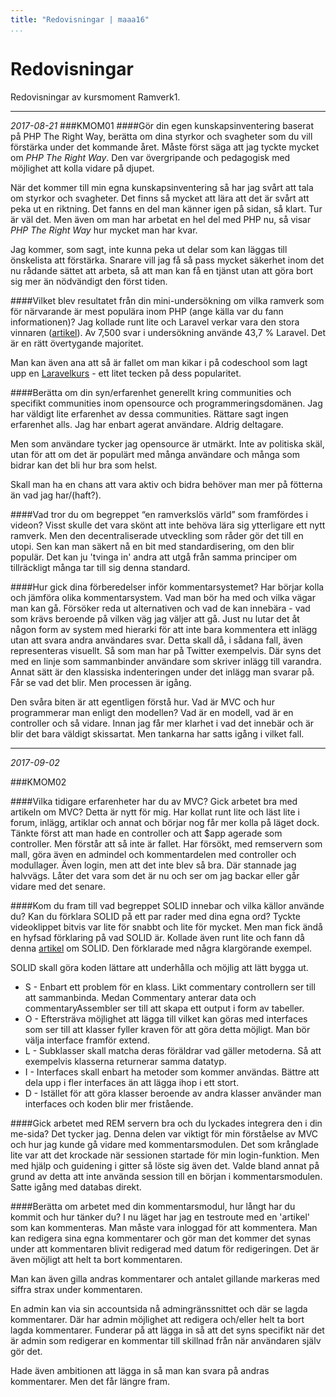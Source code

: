 ```yaml
---
title: "Redovisningar | maaa16"
...
```

Redovisningar
=========================

Redovisningar av kursmoment Ramverk1.

---

*2017-08-21*
###KMOM01
####Gör din egen kunskapsinventering baserat på PHP The Right Way, berätta om dina styrkor och svagheter som du vill förstärka under det kommande året.
Måste först säga att jag tyckte mycket om *PHP The Right Way*. Den var övergripande och pedagogisk med möjlighet att kolla vidare på djupet.

När det kommer till min egna kunskapsinventering så har jag svårt att tala om styrkor och svagheter. Det finns så mycket att lära att det är svårt att peka ut en riktning. Det fanns en del man känner igen på sidan, så klart. Tur är väl det. Men även om man har arbetat en hel del med PHP nu, så visar *PHP The Right Way* hur mycket man har kvar.

Jag kommer, som sagt, inte kunna peka ut delar som kan läggas till önskelista att förstärka. Snarare vill jag få så pass mycket säkerhet inom det nu rådande sättet att arbeta, så att man kan få en tjänst utan att göra bort sig mer än nödvändigt den först tiden.

####Vilket blev resultatet från din mini-undersökning om vilka ramverk som för närvarande är mest populära inom PHP (ange källa var du fann informationen)?
Jag kollade runt lite och Laravel verkar vara den stora vinnaren ([artikel](https://coderseye.com/best-php-frameworks-for-web-developers/)). Av 7,500 svar i undersökning använde 43,7 % Laravel. Det är en rätt övertygande majoritet.

Man kan även ana att så är fallet om man kikar i på codeschool som lagt upp en [Laravelkurs](https://www.codeschool.com/courses/try-laravel) - ett litet tecken på dess popularitet.

####Berätta om din syn/erfarenhet generellt kring communities och specifikt communities inom opensource och programmeringsdomänen.
Jag har väldigt lite erfarenhet av dessa communities. Rättare sagt ingen erfarenhet alls. Jag har enbart agerat användare. Aldrig deltagare.

Men som användare tycker jag opensource är utmärkt. Inte av politiska skäl, utan för att om det är populärt med många användare och många som bidrar kan det bli hur bra som helst.

Skall man ha en chans att vara aktiv och bidra behöver man mer på fötterna än vad jag har/(haft?).

####Vad tror du om begreppet “en ramverkslös värld” som framfördes i videon?
Visst skulle det vara skönt att inte behöva lära sig ytterligare ett nytt ramverk. Men den decentraliserade utveckling som råder gör det till en utopi. Sen kan man säkert nå en bit med standardisering, om den blir populär. Det kan ju 'tvinga in' andra att utgå från samma principer om tillräckligt många tar till sig denna standard.

####Hur gick dina förberedelser inför kommentarsystemet?
Har börjar kolla och jämföra olika kommentarsystem. Vad man bör ha med och vilka vägar man kan gå. Försöker reda ut alternativen och vad de kan innebära - vad som krävs beroende på vilken väg jag väljer att gå. Just nu lutar det åt någon form av system med hierarki för att inte bara kommentera ett inlägg utan att svara andra användares svar. Detta skall då, i sådana fall, även representeras visuellt. Så som man har på Twitter exempelvis. Där syns det med en linje som sammanbinder användare som skriver inlägg till varandra. Annat sätt är den klassiska indenteringen under det inlägg man svarar på. Får se vad det blir. Men processen är igång.

Den svåra biten är att egentligen förstå hur. Vad är MVC och hur programmerar man enligt den modellen? Vad är en modell, vad är en controller och så vidare. Innan jag får mer klarhet i vad det innebär och är blir det bara väldigt skissartat. Men tankarna har satts igång i vilket fall.

---

*2017-09-02*

###KMOM02

####Vilka tidigare erfarenheter har du av MVC? Gick arbetet bra med artikeln om MVC?
Detta är nytt för mig. Har kollat runt lite och läst lite i forum, inlägg, artiklar och annat och börjar nog får mer kolla på läget dock. Tänkte först att man hade en controller och att $app agerade som controller. Men förstår att så inte är fallet. Har försökt, med remservern som mall, göra även en admindel och kommentardelen med controller och modullager. Även login, men att det inte blev så bra. Där stannade jag halvvägs. Låter det vara som det är nu och ser om jag backar eller går vidare med det senare.

####Kom du fram till vad begreppet SOLID innebar och vilka källor använde du? Kan du förklara SOLID på ett par rader med dina egna ord?
Tyckte videoklippet bitvis var lite för snabbt och lite för mycket. Men man fick ändå en hyfsad förklaring på vad SOLID är. Kollade även runt lite och fann då denna [artikel](https://scotch.io/bar-talk/s-o-l-i-d-the-first-five-principles-of-object-oriented-design) om SOLID. Den förklarade med några klargörande exempel.

SOLID skall göra koden lättare att underhålla och möjlig att lätt bygga ut.
- S - Enbart ett problem för en klass. Likt commentary controllern ser till att sammanbinda. Medan Commentary anterar data och commentaryAssembler ser till att skapa ett output i form av tabeller.
- O - Eftersträva möjlighet att lägga till vilket kan göras med interfaces som ser till att klasser fyller kraven för att göra detta möjligt. Man bör välja interface framför extend.
- L - Subklasser skall matcha deras föräldrar vad gäller metoderna. Så att exempelvis klasserna returnerar samma datatyp.
- I - Interfaces skall enbart ha metoder som kommer användas. Bättre att dela upp i fler interfaces än att lägga ihop i ett stort.
- D - Istället för att göra klasser beroende av andra klasser använder man interfaces och koden blir mer fristående.

####Gick arbetet med REM servern bra och du lyckades integrera den i din me-sida?
Det tycker jag. Denna delen var viktigt för min förståelse av MVC och hur jag kunde gå vidare med kommentarsmodulen. Det som krånglade lite var att det krockade när sessionen startade för min login-funktion. Men med hjälp och guidening i gitter så löste sig även det. Valde bland annat på grund av detta att inte använda session till en början i kommentarsmodulen. Satte igång med databas direkt.

####Berätta om arbetet med din kommentarsmodul, hur långt har du kommit och hur tänker du?
I nu läget har jag en testroute med en 'artikel' som kan kommenteras. Man måste vara inloggad för att kommentera. Man kan redigera sina egna kommentarer och gör man det kommer det synas under att kommentaren blivit redigerad med datum för redigeringen. Det är även möjligt att helt ta bort kommentaren.

Man kan även gilla andras kommentarer och antalet gillande markeras med siffra strax under kommentaren.

En admin kan via sin accountsida nå admingränssnittet och där se lagda kommentarer. Där har admin möjlighet att redigera och/eller helt ta bort lagda kommentarer. Funderar på att lägga in så att det syns specifikt när det är admin som redigerar en kommentar till skillnad från när användaren själv gör det.

Hade även ambitionen att lägga in så man kan svara på andras kommentarer. Men det får längre fram.
